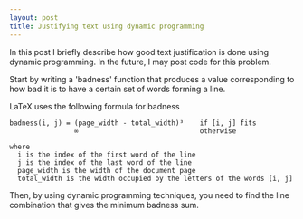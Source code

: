 ```yaml
---
layout: post
title: Justifying text using dynamic programming
---
```


In this post I briefly describe how good text justification is done using
dynamic programming. In the future, I may post code for this problem.

Start by writing a 'badness' function that produces a value corresponding to
how bad it is to have a certain set of words forming a line.

LaTeX uses the following formula for badness

    badness(i, j) = (page_width - total_width)³    if [i, j] fits
                    ∞                              otherwise

    where
      i is the index of the first word of the line
      j is the index of the last word of the line
      page_width is the width of the document page
      total_width is the width occupied by the letters of the words [i, j]

Then, by using dynamic programming techniques, you need to find the line
combination that gives the minimum badness sum.
